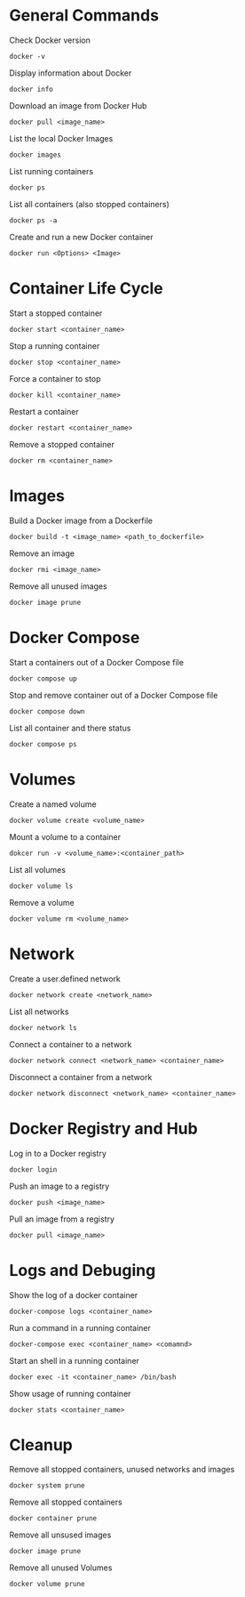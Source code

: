 # General Commands
Check Docker version
```
docker -v
```
Display information about Docker
```
docker info
```
Download an image from Docker Hub
```
docker pull <image_name>
```
List the local Docker Images
```
docker images
```
List running containers
```
docker ps
```
List all containers (also stopped containers)
```
docker ps -a
```
Create and run a new Docker container
```
docker run <Options> <Image>
```

# Container Life Cycle
Start a stopped container
```
docker start <container_name>
```
Stop a running container
```
docker stop <container_name>
```
Force a container to stop
```
docker kill <container_name>
```
Restart a container
```
docker restart <container_name>
```
Remove a stopped container
```
docker rm <container_name>
```

# Images
Build a Docker image from a Dockerfile
```
docker build -t <image_name> <path_to_dockerfile>
```
Remove an image
```
docker rmi <image_name>
```
Remove all unused images
```
docker image prune
```

# Docker Compose
Start a containers out of a Docker Compose file
```
docker compose up
```
Stop and remove container out of a Docker Compose file
```
docker compose down
```
List all container and there status
```
docker compose ps
```

# Volumes
Create a named volume
```
docker volume create <volume_name>
```
Mount a volume to a container
```
dokcer run -v <volume_name>:<container_path>
```
List all volumes
```
docker volume ls
```
Remove a volume
```
docker volume rm <volume_name>
```

# Network
Create a user.defined network
```
docker network create <network_name>
```
List all networks
```
docker network ls
```
Connect a container to a network
```
docker network connect <network_name> <container_name>
```
Disconnect a container from a network
```
docker network disconnect <network_name> <container_name>
```

# Docker Registry and Hub
Log in to a Docker registry
```
docker login
```
Push an image to a registry
```
docker push <image_name>
```
Pull an image from a registry
```
docker pull <image_name>
```

# Logs and Debuging
Show the log of a docker container
```
docker-compose logs <container_name>
```
Run a command in a running container
```
docker-compose exec <container_name> <comamnd>
```
Start an shell in a running container
```
docker exec -it <container_name> /bin/bash
```
Show usage of running container
```
docker stats <container_name>
```

# Cleanup
Remove all stopped containers, unused networks and images
```
docker system prune
```
Remove all stopped containers
```
docker container prune
```
Remove all unsused images
```
docker image prune
```
Remove all unused Volumes
```
docker volume prune
```
